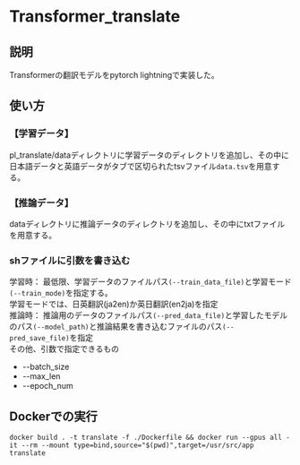# Transformer_translate
## 説明
Transformerの翻訳モデルをpytorch lightningで実装した。  

## 使い方
### 【学習データ】
pl_translate/dataディレクトリに学習データのディレクトリを追加し、その中に日本語データと英語データがタブで区切られたtsvファイル`data.tsv`を用意する。  

### 【推論データ】
dataディレクトリに推論データのディレクトリを追加し、その中にtxtファイルを用意する。  

### shファイルに引数を書き込む 
学習時：
最低限、学習データのファイルパス`(--train_data_file)`と学習モード`(--train_mode)`を指定する。  
学習モードでは、日英翻訳(ja2en)か英日翻訳(en2ja)を指定  
推論時：
推論用のデータのファイルパス`(--pred_data_file)`と学習したモデルのパス`(--model_path)`と推論結果を書き込むファイルのパス`(--pred_save_file)`を指定  
その他、引数で指定できるもの  
- --batch_size
- --max_len
- --epoch_num

## Dockerでの実行
```
docker build . -t translate -f ./Dockerfile && docker run --gpus all -it --rm --mount type=bind,source="$(pwd)",target=/usr/src/app translate
```
